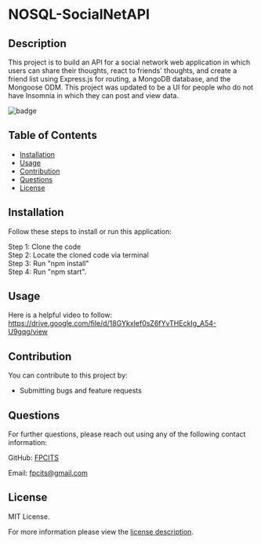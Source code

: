 # NOSQL-SocialNetAPI

## Description

This project is to build an API for a social network web application in which users can share their thoughts, react to friends' thoughts, and create a friend list using Express.js for routing, a MongoDB database, and the Mongoose ODM.
This project was updated to be a UI for people who do not have Insomnia in which they can post and view data.

![badge](https://img.shields.io/badge/license-MITLicense-brightorange)


## Table of Contents
  - [Installation](#installation)
  - [Usage](#usage)
  - [Contribution](#contribution)
  - [Questions](#questions)
  - [License](#license)
    
    
## Installation
    
  Follow these steps to install or run this application:

 Step 1: Clone the code <br>
 Step 2: Locate the cloned code via terminal <br>
 Step 3: Run "npm install" <br>
 Step 4: Run "npm start". <br>


## Usage

  Here is a helpful video to follow: 
  https://drive.google.com/file/d/18GYkxIef0sZ6fYvTHEckIg_A54-U9gqg/view
      
## Contribution

You can contribute to this project by:
- Submitting bugs and feature requests
      
## Questions
      
  For further questions, please reach out using any of the following contact information:
  
  GitHub: [FPCITS](https://github.com/FPCITS)

  Email: [fpcits@gmail.com](mailto:fpcits@gmail.com)
    
## License

      
  MIT License.
      
  For more information please view the [license description](https://choosealicense.com/licenses/mit/).